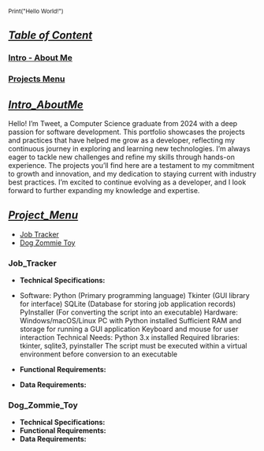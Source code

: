<sup></sup><sub>Print("Hello World!")</sub>

## <ins>***Table of Content***</ins>
### [Intro - About Me](#Intro_AboutMe)
### [Projects Menu](#Project_Menu)


## <ins>***Intro_AboutMe***</ins>
  Hello! I’m Tweet, a Computer Science graduate from 2024 with a deep passion for software development. This portfolio showcases the projects and practices that have helped me grow as a developer, reflecting my continuous journey in exploring and learning new technologies. I’m always eager to tackle new challenges and refine my skills through hands-on experience. The projects you’ll find here are a testament to my commitment to growth and innovation, and my dedication to staying current with industry best practices. I’m excited to continue evolving as a developer, and I look forward to further expanding my knowledge and expertise.

## <ins>***Project_Menu***</ins>
* [Job Tracker](#Job_Tracker)
* [Dog Zommie Toy](#Dog_Zommie_Toy)


### **Job_Tracker**
* **Technical Specifications:**
* Software:
Python (Primary programming language)
Tkinter (GUI library for interface)
SQLite (Database for storing job application records)
PyInstaller (For converting the script into an executable)
Hardware:
Windows/macOS/Linux PC with Python installed
Sufficient RAM and storage for running a GUI application
Keyboard and mouse for user interaction
Technical Needs:
Python 3.x installed
Required libraries: tkinter, sqlite3, pyinstaller
The script must be executed within a virtual environment before conversion to an executable

* **Functional Requirements:**
* **Data Requirements:**

### **Dog_Zommie_Toy**
* **Technical Specifications:**
* **Functional Requirements:**
* **Data Requirements:**
